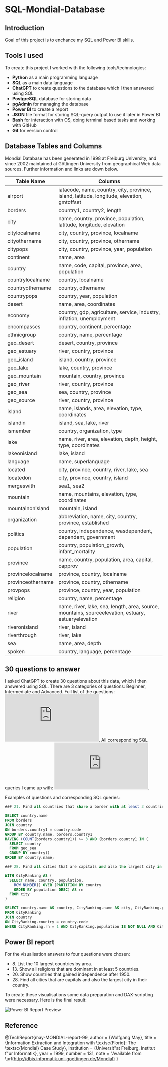 # SQL-Mondial-Database

## Introduction

Goal of this project is to enchance my SQL and Power BI skills.

## Tools I used

To create this project I worked with the following tools/technologies:

- **Python** as a main programming language
- **SQL** as a main data language
- **ChatGPT** to create questions to the database which I then answered using SQL
- **PostgreSQL** database for storing data
- **pgAdmin** for managing the database
- **Power BI** to create a report
- **JSON** file format for storing SQL-query output to use it later in Power BI
- **Bash** for interaction with OS, doing terminal based tasks and working with GitHub
- **Git** for version control

## Database Tables and Columns

Mondial Database has been generated in 1998 at Freiburg University, and since 2002 maintained at Göttingen University from geographical Web data sources. Further information and links are down below.

| Table Name        | Columns                                                                                             |
| ----------------- | --------------------------------------------------------------------------------------------------- |
| airport           | iatacode, name, country, city, province, island, latitude, longitude, elevation, gmtoffset          |
| borders           | country1, country2, length                                                                          |
| city              | name, country, province, population, latitude, longitude, elevation                                 |
| citylocalname     | city, country, province, localname                                                                  |
| cityothername     | city, country, province, othername                                                                  |
| citypops          | city, country, province, year, population                                                           |
| continent         | name, area                                                                                          |
| country           | name, code, capital, province, area, population                                                     |
| countrylocalname  | country, localname                                                                                  |
| countryothername  | country, othername                                                                                  |
| countrypops       | country, year, population                                                                           |
| desert            | name, area, coordinates                                                                             |
| economy           | country, gdp, agriculture, service, industry, inflation, unemployment                               |
| encompasses       | country, continent, percentage                                                                      |
| ethnicgroup       | country, name, percentage                                                                           |
| geo_desert        | desert, country, province                                                                           |
| geo_estuary       | river, country, province                                                                            |
| geo_island        | island, country, province                                                                           |
| geo_lake          | lake, country, province                                                                             |
| geo_mountain      | mountain, country, province                                                                         |
| geo_river         | river, country, province                                                                            |
| geo_sea           | sea, country, province                                                                              |
| geo_source        | river, country, province                                                                            |
| island            | name, islands, area, elevation, type, coordinates                                                   |
| islandin          | island, sea, lake, river                                                                            |
| ismember          | country, organization, type                                                                         |
| lake              | name, river, area, elevation, depth, height, type, coordinates                                      |
| lakeonisland      | lake, island                                                                                        |
| language          | name, superlanguage                                                                                 |
| located           | city, province, country, river, lake, sea                                                           |
| locatedon         | city, province, country, island                                                                     |
| mergeswith        | sea1, sea2                                                                                          |
| mountain          | name, mountains, elevation, type, coordinates                                                       |
| mountainonisland  | mountain, island                                                                                    |
| organization      | abbreviation, name, city, country, province, established                                            |
| politics          | country, independence, wasdependent, dependent, government                                          |
| population        | country, population_growth, infant_mortality                                                        |
| province          | name, country, population, area, capital, capprov                                                   |
| provincelocalname | province, country, localname                                                                        |
| provinceothername | province, country, othername                                                                        |
| provpops          | province, country, year, population                                                                 |
| religion          | country, name, percentage                                                                           |
| river             | name, river, lake, sea, length, area, source, mountains, sourceelevation, estuary, estuaryelevation |
| riveronisland     | river, island                                                                                       |
| riverthrough      | river, lake                                                                                         |
| sea               | name, area, depth                                                                                   |
| spoken            | country, language, percentage                                                                       |

## 30 questions to answer

I asked ChatGPT to create 30 questions about this data, which I then answered using SQL. There are 3 categories of questions: Beginner, Intermediate and Advanced. Full list of the questions: ![Questions](https://github.com/o-bissing/SQL-Mondial-Database/blob/main/questions.md). All corresponding SQL queries I came up with: ![Answers](https://github.com/o-bissing/SQL-Mondial-Database/blob/main/queries.sql).

Examples of questions and corresponding SQL queries:

```sql
### 21. Find all countries that share a border with at least 3 countries and have a coastline.

SELECT country.name
FROM borders
JOIN country
ON borders.country1 = country.code
GROUP BY country.name, borders.country1
HAVING (COUNT(borders.country1)) >= 3 AND (borders.country1 IN (
  SELECT country
  FROM geo_sea
  GROUP BY country))
ORDER BY country.name;

### 28. Find all cities that are capitals and also the largest city in their country.

WITH CityRanking AS (
  SELECT name, country, population,
    ROW_NUMBER() OVER (PARTITION BY country
    ORDER BY population DESC) AS rn
  FROM city
)

SELECT country.name AS country, CityRanking.name AS city, CityRanking.population
FROM CityRanking
JOIN country
ON CityRanking.country = country.code
WHERE CityRanking.rn = 1 AND CityRanking.population IS NOT NULL AND CityRanking.name = country.capital;
```

## Power BI report

For the visualisation answers to four questions were chosen:

- 8\. List the 10 largest countries by area.
- 13\. Show all religions that are dominant in at least 5 countries.
- 20\. Show countries that gained independence after 1950.
- 28\. Find all cities that are capitals and also the largest city in their country.

To create these visualisations some data preparation and DAX-scripting were necessary. Here is the final result:

![Power BI Report Preview](https://github.com/o-bissing/SQL-Mondial-Database/blob/main/report.png)

## Reference

@TechReport{may-MONDIAL-report-99,
author = {Wolfgang May},
title = {Information Extraction and Integration with \textsc{Florid}:
The \textsc{Mondial} Case Study},
institution = {Universit\"at Freiburg, Institut f\"ur Informatik},
year = 1999,
number = 131,
note = "Available from
\url{http://dbis.informatik.uni-goettingen.de/Mondial}
}
